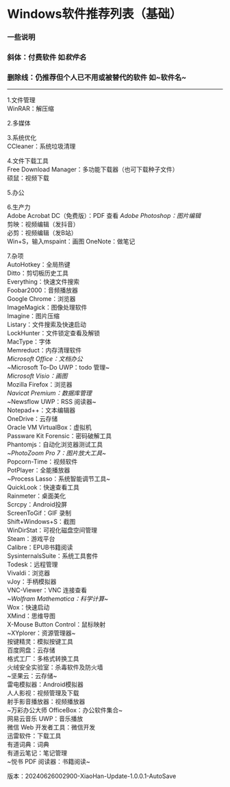 Windows软件推荐列表（基础）
===
### 一些说明
### 斜体：付费软件 如*软件名*
### 删除线：仍推荐但个人已不用或被替代的软件 如~软件名~
---
1.文件管理  
WinRAR：解压缩  



2.多媒体  


3.系统优化  
CCleaner：系统垃圾清理  

4.文件下载工具  
Free Download Manager：多功能下载器（也可下载种子文件）  
硕鼠：视频下载  

5.办公 

6.生产力  
Adobe Acrobat DC（免费版）：PDF 查看
*Adobe Photoshop：图片编辑*  
剪映：视频编辑（发抖音）  
必剪：视频编辑（发B站）  
Win+S，输入mspaint：画图 
OneNote：做笔记  

7.杂项   
AutoHotkey：全局热键    
Ditto：剪切板历史工具  
Everything：快速文件搜索  
Foobar2000：音频播放器   
Google Chrome：浏览器  
ImageMagick：图像处理软件  
Imagine：图片压缩  
Listary：文件搜索及快速启动  
LockHunter：文件锁定查看及解锁  
MacType：字体  
Memreduct：内存清理软件  
*Microsoft Office：文档办公*  
~Microsoft To-Do UWP：todo 管理~  
*Microsoft Visio：画图*  
Mozilla Firefox：浏览器   
*Navicat Premium：数据库管理*  
~Newsflow UWP：RSS 阅读器~  
Notepad++：文本编辑器  
OneDrive：云存储  
Oracle VM VirtualBox：虚拟机  
Passware Kit Forensic：密码破解工具  
Phantomjs：自动化浏览器测试工具  
~*PhotoZoom Pro 7：图片放大工具*~  
Popcorn-Time：视频软件  
PotPlayer：全能播放器  
~Process Lasso：系统智能调节工具~    
QuickLook：快速查看工具  
Rainmeter：桌面美化  
Scrcpy：Android投屏  
ScreenToGif：GIF 录制  
Shift+Windows+S：截图  
WinDirStat：可视化磁盘空间管理  
Steam：游戏平台  
Calibre：EPUB书籍阅读  
SysinternalsSuite：系统工具套件  
Todesk：远程管理  
Vivaldi：浏览器  
vJoy：手柄模拟器  
VNC-Viewer：VNC 连接查看  
~*Wolfram Mathematica：科学计算*~  
Wox：快速启动  
XMind：思维导图  
X-Mouse Button Control：鼠标映射  
~XYplorer：资源管理器~  
按键精灵：模拟按键工具  
百度网盘：云存储  
格式工厂：多格式转换工具  
火绒安全实验室：杀毒软件及防火墙  
~坚果云：云存储~  
雷电模拟器：Android模拟器  
人人影视：视频管理及下载  
射手影音播放器：视频播放器  
~万彩办公大师 OfficeBox：办公软件集合~  
网易云音乐 UWP：音乐播放  
微信 Web 开发者工具：微信开发  
迅雷软件：下载工具  
有道词典：词典  
有道云笔记：笔记管理  
~悦书 PDF 阅读器：书籍阅读~  

版本：20240626002900-XiaoHan-Update-1.0.0.1-AutoSave
